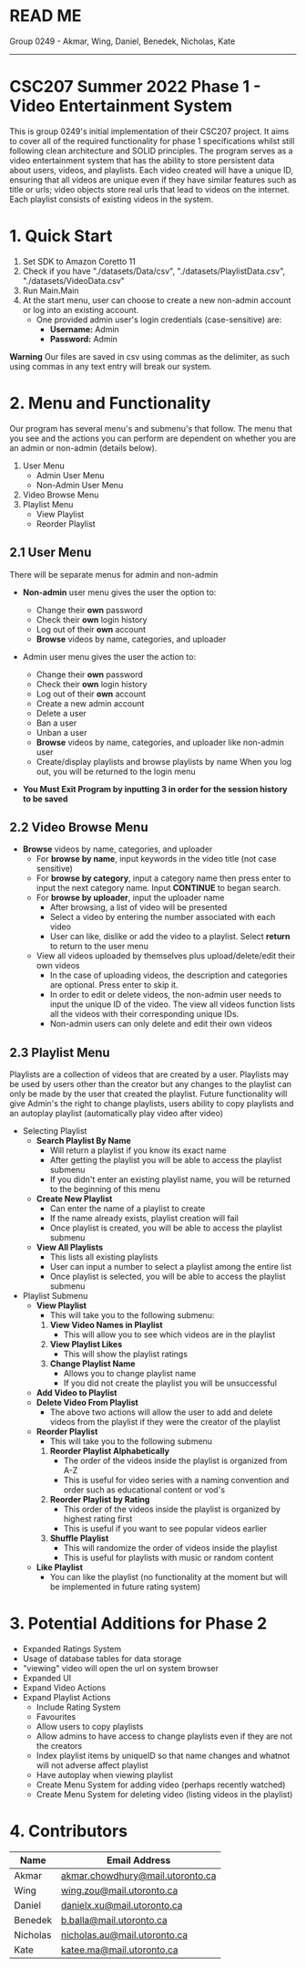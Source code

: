 # READ ME

Group 0249 - Akmar, Wing, Daniel, Benedek, Nicholas, Kate

---



# CSC207 Summer 2022 Phase 1 - Video Entertainment System
This is group 0249's initial implementation of their CSC207 project. It aims to cover all of the required functionality for phase 1 specifications whilst still following clean architecture and SOLID principles. The program serves as a video entertainment system that has the ability to store persistent data about users, videos, and playlists. Each video created will have a unique ID, ensuring that all videos are unique even if they have similar features such as title or urls; video objects store real urls that lead to videos on the internet. Each playlist consists of existing videos in the system.


# 1. Quick Start 
1. Set SDK to Amazon Coretto 11
2. Check if you have "./datasets/Data/csv", "./datasets/PlaylistData.csv", "./datasets/VideoData.csv"
3. Run Main.Main
4. At the start menu, user can choose to create a new non-admin account or log into an existing account.
   * One provided admin user's login credentials (case-sensitive) are:
      * **Username:** Admin
      * **Password:** Admin

**Warning** Our files are saved in csv using commas as the delimiter, as such using commas in any text entry will break our system.


# 2. Menu and Functionality

Our program has several menu's and submenu's that follow.  The menu that you see and the actions you can perform are dependent on whether you are an admin or non-admin (details below).  

1. User Menu
   * Admin User Menu
   * Non-Admin User Menu
2. Video Browse Menu
3. Playlist Menu
   * View Playlist
   * Reorder Playlist

## 2.1 User Menu

There will be separate menus for admin and non-admin
* **Non-admin** user menu gives the user the option to:
  * Change their **own** password
  * Check their **own** login history
  * Log out of their **own** account
  * **Browse** videos by name, categories, and uploader
  
* Admin user menu gives the user the action to:
  * Change their **own** password
  * Check their **own** login history
  * Log out of their **own** account
  * Create a new admin account
  * Delete a user
  * Ban a user
  * Unban a user
  * **Browse** videos by name, categories, and uploader like non-admin user
  * Create/display playlists and browse playlists by name
When you log out, you will be returned to the login menu 
 * **You Must Exit Program by inputting 3 in order for the session history to be saved**

## 2.2 Video Browse Menu
* **Browse** videos by name, categories, and uploader
   * For **browse by name**, input keywords in the video title (not case sensitive)
   * For **browse by category**, input a category name then press enter to input the next category name. Input **CONTINUE** to began search.
   * For **browse by uploader**, input the uploader name
      * After browsing, a list of video will be presented
      * Select a video by entering the number associated with each video
      * User can like, dislike or add the video to a playlist. Select **return** to return to the user menu
   * View all videos uploaded by themselves plus upload/delete/edit their own videos
      * In the case of uploading videos, the description and categories are optional. Press enter to skip it.
      * In order to edit or delete videos, the non-admin user needs to input the unique ID of the video. The view all videos function lists all the videos with their corresponding unique IDs.
      * Non-admin users can only delete and edit their own videos

## 2.3 Playlist Menu
Playlists are a collection of videos that are created by a user.  Playlists may be used by users other than the creator but any changes to the playlist can only be made by the user that created the playlist.  Future functionality will give Admin's the right to change playlists, users ability to copy playlists and an autoplay playlist (automatically play video after video)

* Selecting Playlist 
  * **Search Playlist By Name**
    * Will return a playlist if you know its exact name
    * After getting the playlist you will be able to access the playlist submenu
    * If you didn't enter an existing playlist name, you will be returned to the beginning of this menu
  * **Create New Playlist**
    * Can enter the name of a playlist to create
    * If the name already exists, playlist creation will fail
    * Once playlist is created, you will be able to access the playlist submenu
  * **View All Playlists** 
    * This lists all existing playlists
    * User can input a number to select a playlist among the entire list
    * Once playlist is selected, you will be able to access the playlist submenu
* Playlist Submenu
  * **View Playlist**
    * This will take you to the following submenu:
    1. **View Video Names in Playlist**
       * This will allow you to see which videos are in the playlist
    2. **View Playlist Likes**
       * This will show the playlist ratings
    3. **Change Playlist Name**
       * Allows you to change playlist name
       * If you did not create the playlist you will be unsuccessful
  * **Add Video to Playlist**
  * **Delete Video From Playlist**
    * The above two actions will allow the user to add and delete videos from the playlist if they were the creator of the playlist
  * **Reorder Playlist**
    * This will take you to the following submenu
    1. **Reorder Playlist Alphabetically**
       * The order of the videos inside the playlist is organized from A-Z
       * This is useful for video series with a naming convention and order such as educational content or vod's
    2. **Reorder Playlist by Rating**
       * This order of the videos inside the playlist is organized by highest rating first
       * This is useful if you want to see popular videos earlier
    3. **Shuffle Playlist**
       * This will randomize the order of videos inside the playlist
       * This is useful for playlists with music or random content
  * **Like Playlist**
    * You can like the playlist (no functionality at the moment but will be implemented in future rating system)


# 3. Potential Additions for Phase 2
* Expanded Ratings System
* Usage of database tables for data storage
* "viewing" video will open the url on system browser
* Expanded UI
* Expand Video Actions
* Expand Playlist Actions
  * Include Rating System
  * Favourites
  * Allow users to copy playlists
  * Allow admins to have access to change playlists even if they are not the creators
  * Index playlist items by uniqueID so that name changes and whatnot will not adverse affect playlist
  * Have autoplay when viewing playlist
  * Create Menu System for adding video (perhaps recently watched)
  * Create Menu System for deleting video (listing videos in the playlist)


# 4. Contributors
|Name|Email Address|
|----|-------------|
|Akmar|akmar.chowdhury@mail.utoronto.ca|
|Wing|wing.zou@mail.utoronto.ca|
|Daniel|danielx.xu@mail.utoronto.ca|
|Benedek|b.balla@mail.utoronto.ca|
|Nicholas|nicholas.au@mail.utoronto.ca|
|Kate|katee.ma@mail.utoronto.ca|
